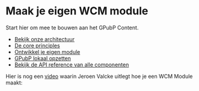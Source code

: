 # Maak je eigen WCM module

Start hier om mee te bouwen aan het GPubP Content.

* [Bekijk onze architectuur](/modules/content/architecture/index.md)
* [De core principles](/modules/content/core-principles.md)
* [Ontwikkel je eigen module](/modules/content/developer-guides.md)
* [GPubP lokaal opzetten](/modules/content/setup/index.md)
* [Bekijk de API reference van alle componenten](/modules/content/api-references.md)

Hier is nog een [video](https://drive.google.com/file/d/1lHYLwfiyy_VkL-h-W357qn3DvQnmdXSK/view?usp=sharing) waarin Jeroen Valcke uitlegt hoe je een WCM Module maakt: 
